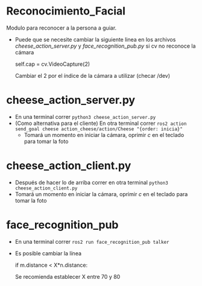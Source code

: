 # Reconocimiento_Facial
Modulo para reconocer a la persona a guiar.

- Puede que se necesite cambiar la siguiente linea en los archivos _cheese_action_server.py_ y _face_recognition_pub.py_ si cv no reconoce la cámara

    self.cap = cv.VideoCapture(2)
    
  Cambiar el 2 por el índice de la cámara a utilizar (checar /dev)

# cheese_action_server.py

- En una terminal correr
        ```python3 cheese_action_server.py```
- (Como alternativa para el cliente) En otra terminal correr
        ```ros2 action send_goal cheese action_cheese/action/Cheese "{order: inicia}"```
    - Tomará un momento en iniciar la cámara, oprimir _c_ en el teclado para tomar la foto

# cheese_action_client.py

- Después de hacer lo de arriba correr en otra terminal
        ```python3 cheese_action_client.py```
- Tomará un momento en iniciar la cámara, oprimir _c_ en el teclado para tomar la foto

# face_recognition_pub

- En una terminal correr 
        ```ros2 run face_recognition_pub talker```
        
- Es posible cambiar la línea

    if m.distance < X*n.distance:
    
  Se recomienda establecer X entre 70 y 80
